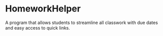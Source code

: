 # HomeworkHelper
A program that allows students to streamline all classwork with due dates and easy access to quick links.
